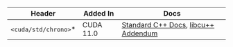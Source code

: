 | Header                                      | Added In  | Docs |
|---------------------------------------------|-----------|------|
| `<cuda/std/chrono>`*                        | CUDA 11.0 | [Standard C++ Docs](https://en.cppreference.com/w/cpp/header/chrono), [libcu++ Addendum](./time_library/chrono.md) |
